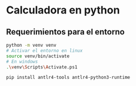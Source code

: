 # Calculadora en python
## Requerimientos para el entorno

```bash
python -m venv venv
# Activar el entorno en linux
source venv/bin/activate
# En windows
.\venv\Scripts\Activate.ps1

pip install antlr4-tools antlr4-python3-runtime
```